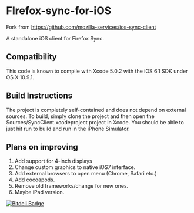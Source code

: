 FIrefox-sync-for-iOS
===============

Fork from https://github.com/mozilla-services/ios-sync-client

A standalone iOS client for Firefox Sync. 

Compatibility
-------------

This code is known to compile with Xcode 5.0.2 with the iOS 6.1 SDK under OS X 10.9.1.

Build Instructions
------------------

The project is completely self-contained and does not depend on external sources. To build, simply clone the project and then open the Sources/SyncClient.xcodeproject project in Xcode. You should be able to just hit run to build and run in the iPhone Simulator.

Plans on improving
-------------------

1. Add support for 4-inch displays
2. Change custom graphics to native iOS7 interface.
3. Add external browsers to open menu (Chrome, Safari etc.)
4. Add cocoapods.
5. Remove old frameworks/change for new ones.
6. Maybe iPad version.


[![Bitdeli Badge](https://d2weczhvl823v0.cloudfront.net/DZozulya/firefox-sync-ios/trend.png)](https://bitdeli.com/free "Bitdeli Badge")

